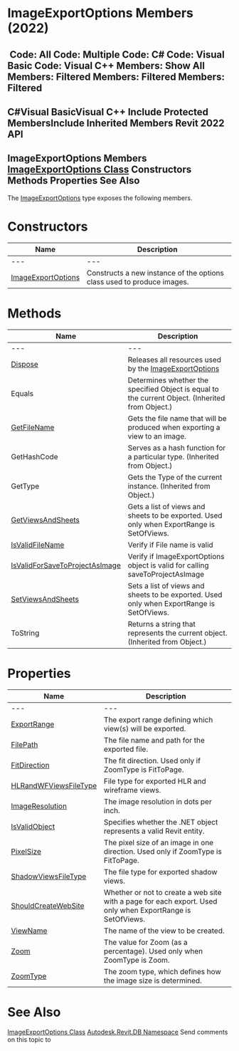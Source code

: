 # ImageExportOptions Members (2022)

﻿
 Code: All Code: Multiple Code: C# Code: Visual Basic Code: Visual C++  Members: Show All Members: Filtered Members: Filtered Members: Filtered   
---  
C#Visual BasicVisual C++
Include Protected MembersInclude Inherited Members
Revit 2022 API  
---  
ImageExportOptions Members  
[ImageExportOptions Class](c2e823a1-6eb0-2bf3-f07b-ed46d8f7b70a.md "ImageExportOptions Class") Constructors Methods Properties See Also  
---  
The [ImageExportOptions](c2e823a1-6eb0-2bf3-f07b-ed46d8f7b70a.md "ImageExportOptions Class") type exposes the following members.
# Constructors
| Name | Description |
| --- | --- |
| --- | --- | --- |
| [ImageExportOptions](fa14ebd5-72be-c63f-fa9e-a84e33cd5567.md "ImageExportOptions Constructor") | Constructs a new instance of the options class used to produce images. |

# Methods
| Name | Description |
| --- | --- |
| --- | --- | --- |
| [Dispose](514d82df-3b74-9696-fb98-1c4a8f3887cd.md "Dispose Method") | Releases all resources used by the [ImageExportOptions](c2e823a1-6eb0-2bf3-f07b-ed46d8f7b70a.md "ImageExportOptions Class") |
| Equals | Determines whether the specified Object is equal to the current Object. (Inherited from Object.) |
| [GetFileName](0f5a2275-9fcb-2d85-2ccc-0190dbb21b9b.md "GetFileName Method") | Gets the file name that will be produced when exporting a view to an image. |
| GetHashCode | Serves as a hash function for a particular type.  (Inherited from Object.) |
| GetType | Gets the Type of the current instance. (Inherited from Object.) |
| [GetViewsAndSheets](b5e34c47-572e-8901-4b37-6ad86153a67f.md "GetViewsAndSheets Method") | Gets a list of views and sheets to be exported. Used only when ExportRange is SetOfViews. |
| [IsValidFileName](f3618687-c964-60cc-a6a1-2ccd1f192ba9.md "IsValidFileName Method") | Verify if File name is valid |
| [IsValidForSaveToProjectAsImage](5c064e7c-4fc6-035f-7c35-3e6a735e552f.md "IsValidForSaveToProjectAsImage Method") | Verify if ImageExportOptions object is valid for calling saveToProjectAsImage |
| [SetViewsAndSheets](f9ac839c-2722-2249-1be8-5033601b948f.md "SetViewsAndSheets Method") | Sets a list of views and sheets to be exported. Used only when ExportRange is SetOfViews. |
| ToString | Returns a string that represents the current object. (Inherited from Object.) |

# Properties
| Name | Description |
| --- | --- |
| --- | --- | --- |
| [ExportRange](10472c5c-13f5-abf1-ee1d-751094b0a7cb.md "ExportRange Property") | The export range defining which view(s) will be exported. |
| [FilePath](f771e862-4b30-98aa-63a7-af382b1d6d72.md "FilePath Property") | The file name and path for the exported file. |
| [FitDirection](37d97820-8b1e-8987-d210-78f594aa76da.md "FitDirection Property") | The fit direction. Used only if ZoomType is FitToPage. |
| [HLRandWFViewsFileType](43d9d802-42bd-b161-a249-a133be427d28.md "HLRandWFViewsFileType Property") | File type for exported HLR and wireframe views. |
| [ImageResolution](4dd2bc52-4ece-d7e8-cb96-c2ebc645fb5d.md "ImageResolution Property") | The image resolution in dots per inch. |
| [IsValidObject](795ceab7-beda-8a76-58d5-d1f1fbf3910e.md "IsValidObject Property") | Specifies whether the .NET object represents a valid Revit entity. |
| [PixelSize](558f150d-0b11-26cc-0516-19af55eea2a4.md "PixelSize Property") | The pixel size of an image in one direction. Used only if ZoomType is FitToPage. |
| [ShadowViewsFileType](0bc687d3-64d3-0e0e-8095-f51cea1634ee.md "ShadowViewsFileType Property") | The file type for exported shadow views. |
| [ShouldCreateWebSite](e7f6b59a-2846-8036-8ff6-718e9d83062b.md "ShouldCreateWebSite Property") | Whether or not to create a web site with a page for each export. Used only when ExportRange is SetOfViews. |
| [ViewName](d264fa66-1a71-be0e-e203-ba497bccc61d.md "ViewName Property") | The name of the view to be created. |
| [Zoom](6ab4f8bb-3abb-8c49-eefd-642e9d57a262.md "Zoom Property") | The value for Zoom (as a percentage). Used only when ZoomType is Zoom. |
| [ZoomType](a3e468fa-4a19-bb8a-1029-8ab47806975c.md "ZoomType Property") | The zoom type, which defines how the image size is determined. |

# See Also
[ImageExportOptions Class](c2e823a1-6eb0-2bf3-f07b-ed46d8f7b70a.md "ImageExportOptions Class")
[Autodesk.Revit.DB Namespace](87546ba7-461b-c646-cbb1-2cb8f5bff8b2.md "Autodesk.Revit.DB Namespace")
Send comments on this topic to 